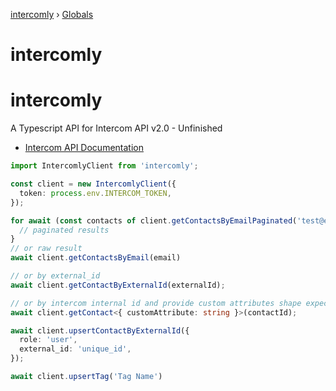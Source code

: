 [intercomly](README.md) › [Globals](globals.md)

# intercomly

# intercomly

A Typescript API for Intercom API v2.0 - Unfinished

- [Intercom API Documentation](https://developers.intercom.com/intercom-api-reference/reference)

```typescript
import IntercomlyClient from 'intercomly';

const client = new IntercomlyClient({
  token: process.env.INTERCOM_TOKEN,
});
```

```typescript
for await (const contacts of client.getContactsByEmailPaginated('test@example.com')) {
  // paginated results
}
// or raw result
await client.getContactsByEmail(email)

// or by external_id
await client.getContactByExternalId(externalId);

// or by intercom internal id and provide custom attributes shape expected
await client.getContact<{ customAttribute: string }>(contactId);
```

```typescript
await client.upsertContactByExternalId({
  role: 'user',
  external_id: 'unique_id',
});
```

```typescript
await client.upsertTag('Tag Name')
```
